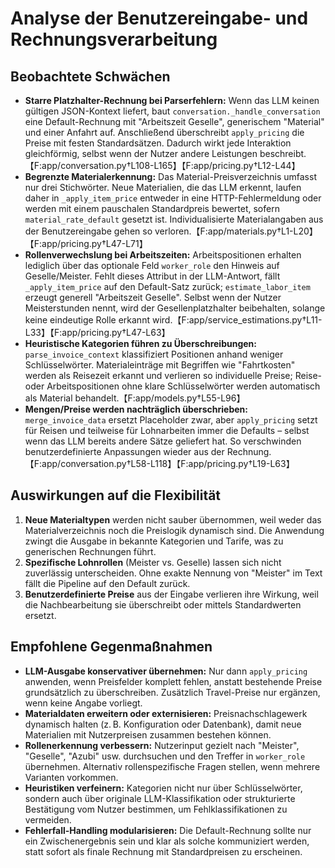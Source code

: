 # Analyse der Benutzereingabe- und Rechnungsverarbeitung

## Beobachtete Schwächen

- **Starre Platzhalter-Rechnung bei Parserfehlern:** Wenn das LLM keinen gültigen JSON-Kontext liefert, baut `conversation._handle_conversation` eine Default-Rechnung mit "Arbeitszeit Geselle", generischem "Material" und einer Anfahrt auf. Anschließend überschreibt `apply_pricing` die Preise mit festen Standardsätzen. Dadurch wirkt jede Interaktion gleichförmig, selbst wenn der Nutzer andere Leistungen beschreibt.【F:app/conversation.py†L108-L165】【F:app/pricing.py†L12-L44】
- **Begrenzte Materialerkennung:** Das Material-Preisverzeichnis umfasst nur drei Stichwörter. Neue Materialien, die das LLM erkennt, laufen daher in `_apply_item_price` entweder in eine HTTP-Fehlermeldung oder werden mit einem pauschalen Standardpreis bewertet, sofern `material_rate_default` gesetzt ist. Individualisierte Materialangaben aus der Benutzereingabe gehen so verloren.【F:app/materials.py†L1-L20】【F:app/pricing.py†L47-L71】
- **Rollenverwechslung bei Arbeitszeiten:** Arbeitspositionen erhalten lediglich über das optionale Feld `worker_role` den Hinweis auf Geselle/Meister. Fehlt dieses Attribut in der LLM-Antwort, fällt `_apply_item_price` auf den Default-Satz zurück; `estimate_labor_item` erzeugt generell "Arbeitszeit Geselle". Selbst wenn der Nutzer Meisterstunden nennt, wird der Gesellenplatzhalter beibehalten, solange keine eindeutige Rolle erkannt wird.【F:app/service_estimations.py†L11-L33】【F:app/pricing.py†L47-L63】
- **Heuristische Kategorien führen zu Überschreibungen:** `parse_invoice_context` klassifiziert Positionen anhand weniger Schlüsselwörter. Materialeinträge mit Begriffen wie "Fahrtkosten" werden als Reisezeit erkannt und verlieren so individuelle Preise; Reise- oder Arbeitspositionen ohne klare Schlüsselwörter werden automatisch als Material behandelt.【F:app/models.py†L55-L96】
- **Mengen/Preise werden nachträglich überschrieben:** `merge_invoice_data` ersetzt Placeholder zwar, aber `apply_pricing` setzt für Reisen und teilweise für Lohnarbeiten immer die Defaults – selbst wenn das LLM bereits andere Sätze geliefert hat. So verschwinden benutzerdefinierte Anpassungen wieder aus der Rechnung.【F:app/conversation.py†L58-L118】【F:app/pricing.py†L19-L63】

## Auswirkungen auf die Flexibilität

1. **Neue Materialtypen** werden nicht sauber übernommen, weil weder das Materialverzeichnis noch die Preislogik dynamisch sind. Die Anwendung zwingt die Ausgabe in bekannte Kategorien und Tarife, was zu generischen Rechnungen führt.
2. **Spezifische Lohnrollen** (Meister vs. Geselle) lassen sich nicht zuverlässig unterscheiden. Ohne exakte Nennung von "Meister" im Text fällt die Pipeline auf den Default zurück.
3. **Benutzerdefinierte Preise** aus der Eingabe verlieren ihre Wirkung, weil die Nachbearbeitung sie überschreibt oder mittels Standardwerten ersetzt.

## Empfohlene Gegenmaßnahmen

- **LLM-Ausgabe konservativer übernehmen:** Nur dann `apply_pricing` anwenden, wenn Preisfelder komplett fehlen, anstatt bestehende Preise grundsätzlich zu überschreiben. Zusätzlich Travel-Preise nur ergänzen, wenn keine Angabe vorliegt.
- **Materialdaten erweitern oder externisieren:** Preisnachschlagewerk dynamisch halten (z. B. Konfiguration oder Datenbank), damit neue Materialien mit Nutzerpreisen zusammen bestehen können.
- **Rollenerkennung verbessern:** Nutzerinput gezielt nach "Meister", "Geselle", "Azubi" usw. durchsuchen und den Treffer in `worker_role` übernehmen. Alternativ rollenspezifische Fragen stellen, wenn mehrere Varianten vorkommen.
- **Heuristiken verfeinern:** Kategorien nicht nur über Schlüsselwörter, sondern auch über originale LLM-Klassifikation oder strukturierte Bestätigung vom Nutzer bestimmen, um Fehlklassifikationen zu vermeiden.
- **Fehlerfall-Handling modularisieren:** Die Default-Rechnung sollte nur ein Zwischenergebnis sein und klar als solche kommuniziert werden, statt sofort als finale Rechnung mit Standardpreisen zu erscheinen.
